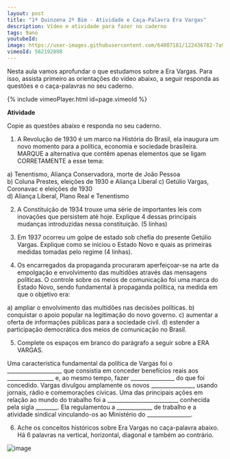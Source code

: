 ```yaml
---
layout: post
title: "1ª Quinzena 2º Bim - Atividade e Caça-Palavra Era Vargas"
description: Vídeo e atividade para fazer no caderno
tags: 9ano
youtubeId: 
image: https://user-images.githubusercontent.com/64807181/122436782-7a977d80-cf6f-11eb-9a57-270fec4417c7.png
vimeoId: 562192898
---
```


Nesta aula vamos aprofundar o que estudamos sobre a Era Vargas. Para isso, assista primeiro as orientações do vídeo abaixo, a seguir responda as questões e o caça-palavras no seu caderno.

{% include vimeoPlayer.html id=page.vimeoId %}

**Atividade**

Copie as questões abaixo e responda no seu caderno.

1. A Revolução de 1930 é um marco na História do Brasil, ela inaugura um novo momento para a política, economia e sociedade brasileira. MARQUE a alternativa que contêm apenas elementos que se ligam CORRETAMENTE a esse tema:
                
a) Tenentismo, Aliança Conservadora, morte de João Pessoa             
b) Coluna Prestes, eleições de 1930 e Aliança Liberal
c) Getúlio Vargas, Coronavac e eleições de 1930  
d) Aliança Liberal, Plano Real e Tenentismo 

2. A Constituição de 1934 trouxe uma série de importantes leis com inovações que persistem até hoje. Explique 4 dessas principais mudanças introduzidas nessa constituição. (5 linhas)

3. Em 1937 ocorreu um golpe de estado sob chefia do presente Getúlio Vargas. Explique como se iniciou o Estado Novo e quais as primeiras medidas tomadas pelo regime (4 linhas).

4. Os encarregados da propaganda procuraram aperfeiçoar-se na arte da empolgação e envolvimento das multidões através das mensagens políticas. O controle sobre os meios de comunicação foi uma marca do Estado Novo, sendo fundamental à propaganda política, na medida em que o objetivo era:

a) ampliar o envolvimento das multidões nas decisões políticas.
b) conquistar o apoio popular na legitimação do novo governo.
c) aumentar a oferta de informações públicas para a sociedade civil.
d) estender a participação democrática dos meios de comunicação no Brasil.

5. Complete os espaços em branco do parágrafo a seguir sobre a ERA VARGAS.

Uma característica fundamental da política de Vargas foi o ____________________ que consistia em conceder benefícios reais aos _________________ e, ao mesmo tempo, fazer ________________ do que foi concedido. Vargas divulgou amplamente os novos ________________ usando jornais, rádio e comemorações cívicas. Uma das principais ações em relação ao mundo do trabalho foi a __________________________ conhecida pela sigla ________. Ela regulamentou a _____________ de trabalho e a atividade sindical vinculando-os ao Ministério do ________________.

6. Ache os conceitos históricos sobre Era Vargas no caça-palavra abaixo. Há 6 palavras na vertical, horizontal, diagonal e também ao contrário.

![image](https://user-images.githubusercontent.com/64807181/122436782-7a977d80-cf6f-11eb-9a57-270fec4417c7.png)

